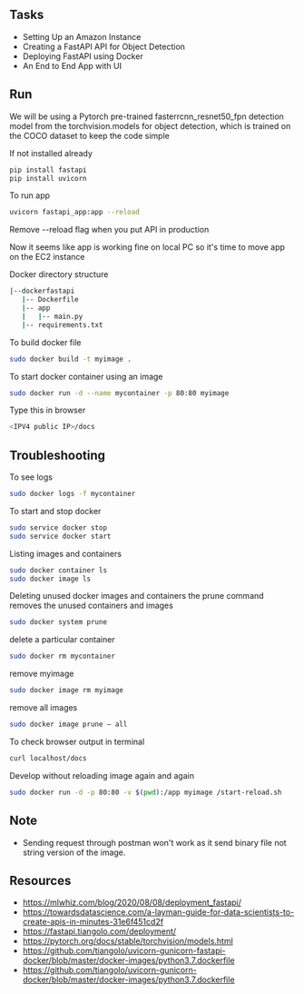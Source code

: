 ## Tasks 

- Setting Up an Amazon Instance
- Creating a FastAPI API for Object Detection
- Deploying FastAPI using Docker
- An End to End App with UI

## Run

We will be using a Pytorch pre-trained fasterrcnn_resnet50_fpn detection model from the torchvision.models for object detection, which is trained on the COCO dataset to keep the code simple

If not installed already
```bash
pip install fastapi
pip install uvicorn
```

To run app
```bash
uvicorn fastapi_app:app --reload
```
Remove --reload flag when you put API in production 

Now it seems like app is working fine on local PC so it's time to move 
app on the EC2 instance 

Docker directory structure 

```bash
|--dockerfastapi
   |-- Dockerfile
   |-- app
   |   |-- main.py
   |-- requirements.txt
```   

To build docker file 
```bash
sudo docker build -t myimage .
```

To start docker container using an image 
```bash
sudo docker run -d --name mycontainer -p 80:80 myimage
```

Type this in browser
```bash
<IPV4 public IP>/docs
```

## Troubleshooting 

To see logs 
```bash
sudo docker logs -f mycontainer
```

To start and stop docker 
```bash
sudo service docker stop
sudo service docker start
```

Listing images and containers
```bash
sudo docker container ls
sudo docker image ls
```

Deleting unused docker images and containers
the prune command removes the unused containers and images
```bash
sudo docker system prune
```

delete a particular container
```bash
sudo docker rm mycontainer
```

remove myimage
```bash
sudo docker image rm myimage
```

remove all images
```bash
sudo docker image prune — all
```

To check browser output in terminal
```bash
curl localhost/docs
```

Develop without reloading image again and again 
```bash
sudo docker run -d -p 80:80 -v $(pwd):/app myimage /start-reload.sh
```

## Note

- Sending request through postman won't work as it send binary file 
not string version of the image.
 

## Resources 

- https://mlwhiz.com/blog/2020/08/08/deployment_fastapi/
- https://towardsdatascience.com/a-layman-guide-for-data-scientists-to-create-apis-in-minutes-31e6f451cd2f
- https://fastapi.tiangolo.com/deployment/
- https://pytorch.org/docs/stable/torchvision/models.html
- https://github.com/tiangolo/uvicorn-gunicorn-fastapi-docker/blob/master/docker-images/python3.7.dockerfile
- https://github.com/tiangolo/uvicorn-gunicorn-docker/blob/master/docker-images/python3.7.dockerfile

